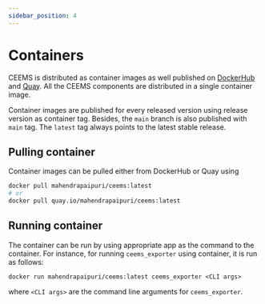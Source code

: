 ```yaml
---
sidebar_position: 4
---
```


# Containers

CEEMS is distributed as container images as well published on 
[DockerHub](https://hub.docker.com/r/mahendrapaipuri/ceems)
and [Quay](https://quay.io/repository/mahendrapaipuri/ceems). All the CEEMS components 
are distributed in a single container image.

Container images are published for every released version using release version as 
container tag. Besides, the `main` branch is also published with `main` tag. The 
`latest` tag always points to the latest stable release.

## Pulling container

Container images can be pulled either from DockerHub or Quay using 

```bash
docker pull mahendrapaipuri/ceems:latest
# or
docker pull quay.io/mahendrapaipuri/ceems:latest
```

## Running container

The container can be run by using appropriate app as the command to the container. 
For instance, for running `ceems_exporter` using container, it is run as follows:

```
docker run mahendrapaipuri/ceems:latest ceems_exporter <CLI args>
```

where `<CLI args>` are the command line arguments for `ceems_exporter`.
